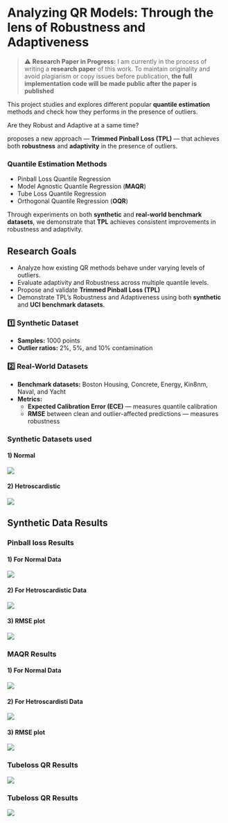 # Analyzing QR Models: Through the lens of Robustness and Adaptiveness

> ⚠️ **Research Paper in Progress:**
> I am currently in the process of writing a **research paper** of this work.
> To maintain originality and avoid plagiarism or copy issues before publication, **the full implementation code will be made public after the paper is published**


This project studies and explores different popular **quantile estimation** methods and check how they performs in the presence of outliers.

Are they Robust and Adaptive at a same time?

proposes a new approach — **Trimmed Pinball Loss (TPL)** — that achieves both **robustness** and **adaptivity** in the presence of outliers.


### Quantile Estimation Methods 
- Pinball Loss Quantile Regression  
- Model Agnostic Quantile Regression (**MAQR**)  
- Tube Loss Quantile Regression  
- Orthogonal Quantile Regression (**OQR**)  

Through experiments on both **synthetic** and **real-world benchmark datasets**, we demonstrate that **TPL** achieves consistent improvements in robustness and adaptivity.


## Research Goals
- Analyze how existing QR methods behave under varying levels of outliers.  
- Evaluate adaptivity and Robustness across multiple quantile levels.  
- Propose and validate **Trimmed Pinball Loss (TPL)** 
- Demonstrate TPL’s Robustness and Adaptiveness using both **synthetic** and **UCI benchmark datasets**.


### 1️⃣ Synthetic Dataset
- **Samples:** 1000 points  
- **Outlier ratios:** 2%, 5%, and 10% contamination  

### 2️⃣ Real-World Datasets
- **Benchmark datasets:** Boston Housing, Concrete, Energy, Kin8nm, Naval, and Yacht  
- **Metrics:**  
  - **Expected Calibration Error (ECE)** — measures quantile calibration  
  - **RMSE** between clean and outlier-affected predictions — measures robustness

### Synthetic Datasets used
#### 1) Normal 
![](DATASET/synthetic_data.png)

#### 2) Hetroscardistic
![](DATASET/Hetroscardistic_data.png)



## Synthetic Data Results

### Pinball loss Results
#### 1) For Normal Data
![](PINBALL_Results/1.png)

#### 2) For Hetroscardistic Data
![](PINBALL_Results/2.png)

#### 3) RMSE plot
![](PINBALL_Results/RMSE_plot.png)


### MAQR Results
#### 1) For Normal Data
![](MAQR_Results/1.png)

#### 2) For Hetroscardisti Data
![](MAQR_Results/hetroscardistic_data.png)

#### 3) RMSE plot
![](MAQR_Results/maqr_rmse.png)


### Tubeloss QR Results
![](Tubeloss_QR_Results/1.png)


### Tubeloss QR Results
![](Orthogonal_QR_Results/1.png)









